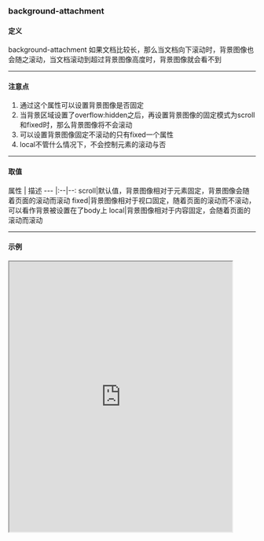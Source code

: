 ### background-attachment

#### 定义
background-attachment 如果文档比较长，那么当文档向下滚动时，背景图像也会随之滚动，当文档滚动到超过背景图像高度时，背景图像就会看不到

---

#### 注意点
1. 通过这个属性可以设置背景图像是否固定
2. 当背景区域设置了overflow:hidden之后，再设置背景图像的固定模式为scroll和fixed时，那么背景图像将不会滚动
3. 可以设置背景图像固定不滚动的只有fixed一个属性
4. local不管什么情况下，不会控制元素的滚动与否

---

#### 取值
属性 | 描述 
--- |:--|--:
scroll|默认值，背景图像相对于元素固定，背景图像会随着页面的滚动而滚动
fixed|背景图像相对于视口固定，随着页面的滚动而不滚动，可以看作背景被设置在了body上
local|背景图像相对于内容固定，会随着页面的滚动而滚动

---

#### 示例
<iframe width="90%" height="550" allowfullscreen="allowfullscreen" src="https://codepen.io/superwtt/embed/oNbmKvv?height=450&theme-id=default&default-tab=result"></iframe>

